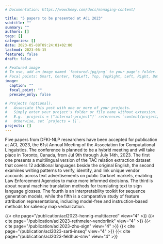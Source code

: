 ```yaml
---
# Documentation: https://wowchemy.com/docs/managing-content/

title: "5 papers to be presented at ACL 2023"
subtitle: ""
summary: ""
authors: []
tags: []
categories: []
date: 2023-05-08T09:24:01+02:00
lastmod: 2023-06-15
featured: false
draft: false

# Featured image
# To use, add an image named `featured.jpg/png` to your page's folder.
# Focal points: Smart, Center, TopLeft, Top, TopRight, Left, Right, BottomLeft, Bottom, BottomRight.
image:
  caption: ""
  focal_point: ""
  preview_only: false

# Projects (optional).
#   Associate this post with one or more of your projects.
#   Simply enter your project's folder or file name without extension.
#   E.g. `projects = ["internal-project"]` references `content/project/deep-learning/index.md`.
#   Otherwise, set `projects = []`.
projects: []
---
```


Five papers from DFKI-NLP researchers have been accepted for publication at ACL 2023, the 61st Annual Meeting of the Association for Computational Linguistics. The conference is planned to be a hybrid meeting and will take place in Toronto, Canada, from Jul 9th through July 14th, 2023. 
The first one presents a multilingual version of the TAC relation extraction dataset that covers 12 additional languages beside the original English, 
the second examines writing patterns to verify, identify, and link unique vendor accounts across text advertisements on public Darknet markets, enabling Law Enforcement Agencies to make more informed decisions.
The third is about neural machine translation methods for translating text to sign language glosses.
The fourth is an interpretability toolkit for sequence generation models,
while the fifth is a comparative study of feature attribution representations, including model-free and instruction-based methods for saliency map verbalization.

{{< cite page="/publication/acl2023-hennig-multitacred" view="4" >}}
{{< cite page="/publication/acl2023-rethmeier-vendorlink" view="4" >}}
{{< cite page="/publication/acl2023-zhu-sign" view="4" >}}
{{< cite page="/publication/acl2023-sarti-inseq" view="4" >}}
{{< cite page="/publication/acl2023-feldhus-smv" view="4" >}}
